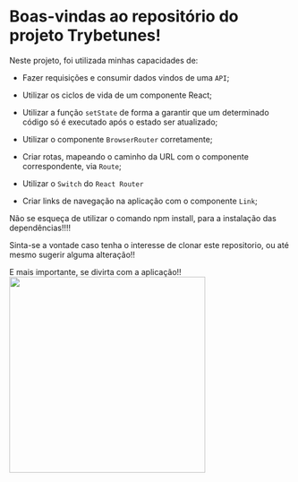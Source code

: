 # Boas-vindas ao repositório do projeto Trybetunes!

Neste projeto, foi utilizada minhas capacidades de:

- Fazer requisições e consumir dados vindos de uma `API`;

- Utilizar os ciclos de vida de um componente React;

- Utilizar a função `setState` de forma a garantir que um determinado código só é executado após o estado ser atualizado;

- Utilizar o componente `BrowserRouter` corretamente;

- Criar rotas, mapeando o caminho da URL com o componente correspondente, via `Route`;

- Utilizar o `Switch` do `React Router`

- Criar links de navegação na aplicação com o componente `Link`;
</details>

Não se esqueça de utilizar o comando npm install, para a instalação das dependências!!!!

Sinta-se a vontade caso tenha o interesse de clonar este repositorio, ou até mesmo sugerir alguma alteração!!

E mais importante, se divirta com a aplicação!!
<img
      align="center"
      width="350"
      src="https://i2.wp.com/allhtaccess.info/wp-content/uploads/2018/03/programming.gif?fit=1281%2C716&ssl=1"
      target="_blank"
    />
